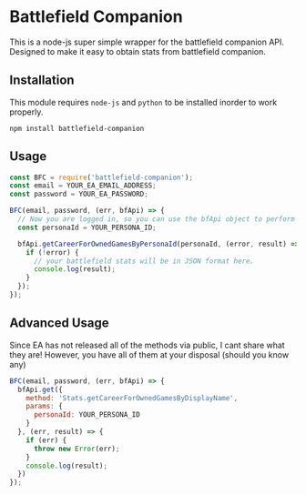 # Battlefield Companion

This is a node-js super simple wrapper for the battlefield companion API.
Designed to make it easy to obtain stats from battlefield companion.

## Installation

This module requires `node-js` and `python` to be installed inorder to work properly.

```
npm install battlefield-companion
```

## Usage

```javascript
const BFC = require('battlefield-companion');
const email = YOUR_EA_EMAIL_ADDRESS;
const password = YOUR_EA_PASSWORD;

BFC(email, password, (err, bfApi) => {
  // Now you are logged in, so you can use the bfApi object to perform requests
  const personaId = YOUR_PERSONA_ID;

  bfApi.getCareerForOwnedGamesByPersonaId(personaId, (error, result) => {
    if (!error) {
      // your battlefield stats will be in JSON format here.
      console.log(result);
    }
  });
});
```

## Advanced Usage
Since EA has not released all of the methods via public, I cant share what they are!
However, you have all of them at your disposal (should you know any)

```javascript
BFC(email, password, (err, bfApi) => {
  bfApi.get({
    method: 'Stats.getCareerForOwnedGamesByDisplayName',
    params: {
      personaId: YOUR_PERSONA_ID
    }
  }, (err, result) => {
    if (err) {
      throw new Error(err);
    }
    console.log(result);
  })
});
```
